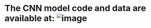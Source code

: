 # The CNN model code and data are available at: ![image]([https://github.com/bouchra-medlemine/Skan_App/assets/98985598/fd0c903b-b4b1-4d43-afea-903a230cce2e](https://unibrightonac-my.sharepoint.com/:f:/g/personal/b_mohamedlemine1_uni_brighton_ac_uk/EqzTFdMKU61Eu4Z0wwIuw74B7CZ3wdHkdHOge9Zs2DktTQ?e=t9ydlC))

